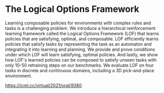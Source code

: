 # The Logical Options Framework


Learning composable policies for environments with complex rules and tasks is a challenging problem. We introduce a hierarchical reinforcement learning framework called the Logical Options Framework (LOF) that learns policies that are satisfying, optimal, and composable. LOF efficiently learns policies that satisfy tasks by representing the task as an automaton and integrating it into learning and planning. We provide and prove conditions under which LOF will learn satisfying, optimal policies. And lastly, we show how LOF's learned policies can be composed to satisfy unseen tasks with only 10-50 retraining steps on our benchmarks. We evaluate LOF on four tasks in discrete and continuous domains, including a 3D pick-and-place environment.

https://icml.cc/virtual/2021/oral/9380

